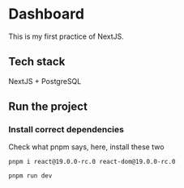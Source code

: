 # Dashboard

This is my first practice of NextJS.

## Tech stack

NextJS + PostgreSQL

## Run the project

### Install correct dependencies

Check what pnpm says, here, install these two

```
pnpm i react@19.0.0-rc.0 react-dom@19.0.0-rc.0
```

```
pnpm run dev
```
